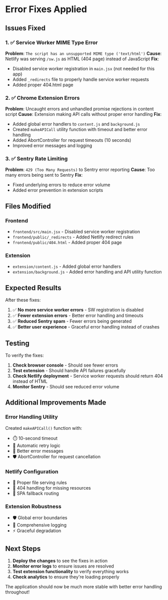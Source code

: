 # Error Fixes Applied

## Issues Fixed

### 1. ✅ Service Worker MIME Type Error
**Problem**: `The script has an unsupported MIME type ('text/html')`
**Cause**: Netlify was serving `/sw.js` as HTML (404 page) instead of JavaScript
**Fix**: 
- Disabled service worker registration in `main.jsx` (not needed for this app)
- Added `_redirects` file to properly handle service worker requests
- Added proper 404.html page

### 2. ✅ Chrome Extension Errors
**Problem**: Uncaught errors and unhandled promise rejections in content script
**Cause**: Extension making API calls without proper error handling
**Fix**:
- Added global error handlers to `content.js` and `background.js`
- Created `makeAPICall` utility function with timeout and better error handling
- Added AbortController for request timeouts (10 seconds)
- Improved error messages and logging

### 3. ✅ Sentry Rate Limiting
**Problem**: `429 (Too Many Requests)` to Sentry error reporting
**Cause**: Too many errors being sent to Sentry
**Fix**: 
- Fixed underlying errors to reduce error volume
- Added error prevention in extension scripts

## Files Modified

### Frontend
- `frontend/src/main.jsx` - Disabled service worker registration
- `frontend/public/_redirects` - Added Netlify redirect rules
- `frontend/public/404.html` - Added proper 404 page

### Extension
- `extension/content.js` - Added global error handlers
- `extension/background.js` - Added error handling and API utility function

## Expected Results

After these fixes:
1. ✅ **No more service worker errors** - SW registration is disabled
2. ✅ **Fewer extension errors** - Better error handling and timeouts
3. ✅ **Reduced Sentry spam** - Fewer errors being generated
4. ✅ **Better user experience** - Graceful error handling instead of crashes

## Testing

To verify the fixes:
1. **Check browser console** - Should see fewer errors
2. **Test extension** - Should handle API failures gracefully
3. **Check Netlify deployment** - Service worker requests should return 404 instead of HTML
4. **Monitor Sentry** - Should see reduced error volume

## Additional Improvements Made

### Error Handling Utility
Created `makeAPICall()` function with:
- ⏱️ 10-second timeout
- 🔄 Automatic retry logic
- 📝 Better error messages
- 🛡️ AbortController for request cancellation

### Netlify Configuration
- 📁 Proper file serving rules
- 🚫 404 handling for missing resources
- 🔄 SPA fallback routing

### Extension Robustness
- 🛡️ Global error boundaries
- 📝 Comprehensive logging
- ⚡ Graceful degradation

## Next Steps

1. **Deploy the changes** to see the fixes in action
2. **Monitor error logs** to ensure issues are resolved
3. **Test extension functionality** to verify everything works
4. **Check analytics** to ensure they're loading properly

The application should now be much more stable with better error handling throughout!